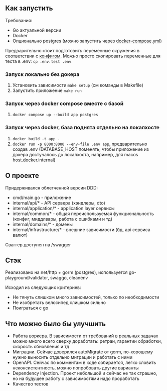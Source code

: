 ## Как запустить

Требования:
- Go актуальной версии
- Docker
- Опционально postgres (можно запустить через [docker-compose.yml](docker-compose))

Предварительно стоит подготовить переменные окружения в соответствии с [конфигом](./internal//common//config/config.go). Можно просто скопировать переменные для теста в .env: `cp .env.test .env`

### Запуск локально без докера
1. Установить зависимости `make setup` (см команды в Makefile)
2. Запустить приложение `make run`

### Запуск через docker compose вместе с базой
1. `docker compose up --build app postgres`

### Запуск через docker, база поднята отдельно на локалхосте
1. `docker build -t app .`
2. `docker run -p 8000:8000 --env-file .env app`, предварительно создав .env (DATABASE_HOST поменять, чтобы приложение из докера достучалось до локалхоста, например, для macos host.docker.internal)

## О проекте
Придерживался облегченной версии DDD:
- cmd/main.go - приложение
- internal/api/* - API сервера (хэндлеры, dto)
- internal/application/* - application layer сервисы
- internal/common/* - общая переиспользуемая функциональность (конфиг, миддлвары, работа с ошибками и тд)
- internal/domains/* - домены
- internal/infrastructure/* - внешние зависимости (бд, api сервиса валют) 

Сваггер доступен на /swagger

## Стэк
Реализовано на net/http + gorm (postgres), используется go-playground/validator, swaggo, cleanenv

Исходил из следующих критериев:
- Не тянуть слишком много зависимостей, только по необходимости
- Не изобретать велосипед слишком сильно
- Поиграться с go

## Что можно было бы улучшить
- Работа воркера. В зависимости от требований в реальных задачах можно много всего сверху доработать: ретраи, гарантии обработки, скорость обновления и тд
- Миграции. Сейчас доверился autoMigrate от gorm, по-хорошему нужно выносить отдельно миграции и работать с ними
- OpenAPI. Сейчас по комментам в коде собирается, легко словить неконсистентность, можно попробовать другие варианты
- Dependency Injection. Проект небольшой и сейчас не так страшно, но на будущее работу с зависимостями надо проработать
- Качество тестов
